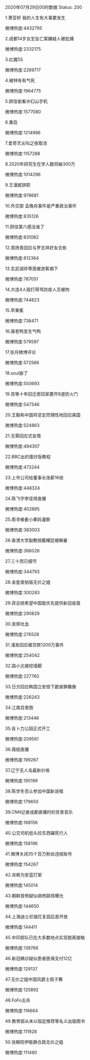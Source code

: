 2020年07月29日00时数据
Status: 200

1.萧亚轩 我的人生有大事要发生

微博热度:4432795

2.成都14岁女生坠亡案嫌疑人被批捕

微博热度:2332175

3.红魔5S

微博热度:2269717

4.被林有有气死

微博热度:1964775

5.顾佳偷看许幻山手机

微博热度:1577080

6.重启

微博热度:1214986

7.爱奇艺尖叫之夜取消

微博热度:1157288

8.2020年研究生在学人数将破300万

微博热度:1014296

9.王漫妮辞职

微博热度:978681

10.外交部 孟晚舟事件是严重政治事件

微博热度:835126

11.顾佳第六感没谁了

微博热度:831082

12.周扬青回应与罗志祥好友合影

微博热度:812364

13.玄武湖并蒂莲被游客摘下

微博热度:787051

14.大连4人殴打辱骂防疫人员被拘

微博热度:744823

15.苹果蕉

微博热度:738471

16.唐老鸭变生气鸭

微博热度:579597

17.张月微博评论

微博热度:572566

18.soul崩了

微博热度:550693

19.苦等十年回迁房回家要开8道防火门

微博热度:547346

20.王毅称中国将坚定而理性地回应美国

微博热度:524863

21.无需回应式友情

微博热度:494307

22.BBC出的蛋炒饭教程

微博热度:473244

23.上市公司给董事长涨薪16倍

微博热度:448324

24.陈飞宇李佳琦直播

微博热度:402895

25.周寻被姜小果妈灌醉

微博热度:383003

26.香港大学副教授戴耀廷被解雇

微博热度:366026

27.三十而已细节

微博热度:344793

28.金星直拍版无价之姐

微博热度:300283

29.菲总统希望中国能优先提供新冠疫苗

微博热度:290829

30.吴邪吐血

微博热度:276528

31.浦发回应被贷款1200万事件

微博热度:254042

32.路小北被挖墙脚

微博热度:227760

33.日方回应韩国立安倍下跪谢罪雕像

微博热度:226243

34.江南百景图

微博热度:213446

35.吉卜力公园正式开工

微博热度:209561

36.薇娅直播

微博热度:199267

37.辽宁无人岛最新价格

微博热度:195199

38.陈学冬否认参加中国新说唱

微博热度:179650

39.CNN记者成都直播时的背景音乐

微博热度:168156

40.公交司机低头捡东西碾死行人

微博热度:158196

41.微博关闭35个百万粉丝违规账号

微博热度:154267

42.肖枫为安蓝打架

微博热度:145014

43.朝鲜首例疑似病例路径曝光

微博热度:144650

44.上海迪士尼烟花复园后首开放

微博热度:144411

45.中印部队已在大多数地点实现脱离接触

微博热度:139766

46.新冠确诊疑似患者医保支付12亿

微博热度:129137

47.无价之姐中国风爵士扇子舞

微博热度:125892

48.FoFo五杀

微博热度:116664

49.教育部从未以指定推荐等名义出版图书

微博热度:111928

50.张朝阳伊能静合跳无价之姐

微博热度:111460

